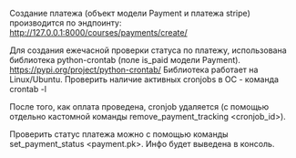 Создание платежа (объект модели Payment и платежа stripe) производится по эндпоинту:
 http://127.0.0.1:8000/courses/payments/create/

Для создания ежечасной проверки статуса по платежу, использована библиотека python-crontab (поле is_paid модели Payment).
https://pypi.org/project/python-crontab/
Библиотека работает на Linux/Ubuntu.
Проверить наличие активных cronjobs в ОС - команда 
crontab -l

После того, как оплата проведена, cronjob удаляется (с помощью отдельно кастомной команды remove_payment_tracking <cronjob_id>).

Проверить статус платежа можно с помощью команды set_payment_status <payment.pk>. 
Инфо будет выведена в консоль.